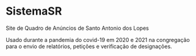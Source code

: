 # SistemaSR
Site de Quadro de Anúncios de Santo Antonio dos Lopes

Usado durante a pandemia do covid-19 em 2020 e 2021 na congregação
para o envio de relatórios, petições e verificação de designações.

